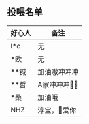 ## 投喂名单
| 好心人 | 备注         |
| ------ | ------------ |
| l*c    | 无           |
| *欧    | 无           |
| **铖   | 加油嗷冲冲冲 |
| **哲   | A家冲冲冲👴🏾  |
| *桑    | 加油哦       |
| NHZ    | 淳宝，👩爱你  |